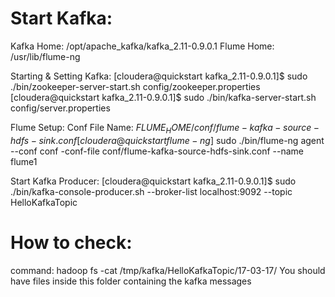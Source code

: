 Start Kafka:
==============
Kafka Home: /opt/apache_kafka/kafka_2.11-0.9.0.1
Flume Home: /usr/lib/flume-ng


Starting & Setting Kafka:
[cloudera@quickstart kafka_2.11-0.9.0.1]$ sudo ./bin/zookeeper-server-start.sh config/zookeeper.properties 
[cloudera@quickstart kafka_2.11-0.9.0.1]$ sudo ./bin/kafka-server-start.sh config/server.properties 
		

Flume Setup:
Conf File Name: $FLUME_HOME/conf/flume-kafka-source-hdfs-sink.conf
[cloudera@quickstart flume-ng]$ sudo ./bin/flume-ng agent --conf conf -conf-file conf/flume-kafka-source-hdfs-sink.conf --name flume1

Start Kafka Producer: 
[cloudera@quickstart kafka_2.11-0.9.0.1]$ sudo ./bin/kafka-console-producer.sh --broker-list localhost:9092 --topic HelloKafkaTopic

How to check: 
=============
command: hadoop fs -cat /tmp/kafka/HelloKafkaTopic/17-03-17/
You should have files inside this folder containing the kafka messages


